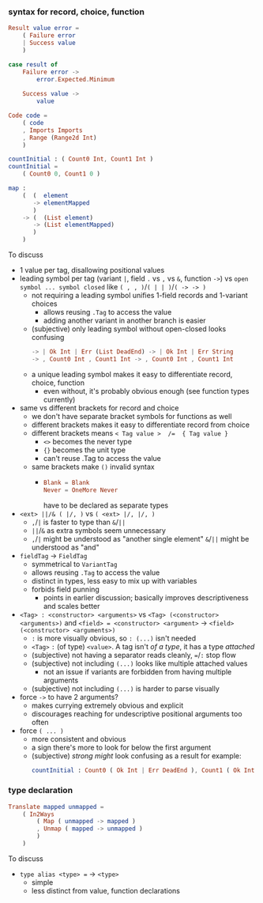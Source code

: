 ### syntax for record, choice, function

```elm
Result value error =
    ( Failure error
    | Success value
    )

case result of
    Failure error ->
        error.Expected.Minimum
    
    Success value ->
        value

Code code =
    ( code
    , Imports Imports
    , Range (Range2d Int)
    )

countInitial : ( Count0 Int, Count1 Int )
countInitial =
    ( Count0 0, Count1 0 )

map :
    (  (  element
       -> elementMapped
       )
    -> (  (List element)
       -> (List elementMapped)
       )
    )
```

To discuss
  - 1 value per tag, disallowing positional values
  - leading symbol per tag (variant `|`, field `.` vs `,` vs `&`, function `->`)
    vs `open symbol ... symbol closed` like `( , , )`/`( | | )`/`( -> -> )`
      - not requiring a leading symbol unifies 1-field records and 1-variant choices
          - allows reusing `.Tag` to access the value
          - adding another variant in another branch is easier
      - (subjective)
        only leading symbol without open-closed looks confusing
        ```elm
        -> | Ok Int | Err (List DeadEnd) -> | Ok Int | Err String
        -> , Count0 Int , Count1 Int -> , Count0 Int , Count1 Int
        ```
      - a unique leading symbol makes it easy to differentiate record, choice, function
          - even without, it's probably obvious enough (see function types currently)
  - same vs different brackets for record and choice
      - we don't have separate bracket symbols for functions as well
      - different brackets makes it easy to differentiate record from choice
      - different brackets means `< Tag value >  /=  { Tag value }`
          - `<>` becomes the never type
          - `{}` becomes the unit type
          - can't reuse .Tag to access the value
      - same brackets make `()` invalid syntax
          - ```elm
            Blank = Blank
            Never = OneMore Never
            ```
            have to be declared as separate types
  - `<ext> ||/& ( |/, )` vs `( <ext> |/, |/, )`
      - `,`/`|` is faster to type than `&`/`||`
      - `||`/`&` as extra symbols seem unnecessary
      - `,`/`|` might be understood as "another single element"
        `&`/`||` might be understood as "and"
  - `fieldTag` → `FieldTag`
      - symmetrical to `VariantTag`
      - allows reusing `.Tag` to access the value
      - distinct in types, less easy to mix up with variables
      - forbids field punning
          - points in earlier discussion;
            basically improves descriptiveness and scales better
  - `<Tag> : <constructor> <arguments>` vs `<Tag> (<constructor> <arguments>)` and
    `<field> = <constructor> <argument>` → `<field> (<constructor> <arguments>)`
      - `:` is more visually obvious, so `: (...)` isn't needed
      - `<Tag>` `:` (of type) `<value>`.
        A tag isn't _of a type_, it has a type _attached_
      - (subjective) not having a separator reads cleanly, `=`/`:` stop flow
      - (subjective) not including `(...)` looks like multiple attached values
          - not an issue if variants are forbidden from having multiple arguments
      - (subjective) not including `(...)` is harder to parse visually
  - force `->` to have 2 arguments?
      - makes currying extremely obvious and explicit
      - discourages reaching for undescriptive positional arguments too often
  - force `( ... )`
      - more consistent and obvious
      - a sign there's more to look for below the first argument
      - (subjective) _strong might_ look confusing as a result for example:
        ```elm
        countInitial : Count0 ( Ok Int | Err DeadEnd ), Count1 ( Ok Int | Err DeadEnd )
        ```

### type declaration

```elm
Translate mapped unmapped =
    ( In2Ways
        ( Map ( unmapped -> mapped )
        , Unmap ( mapped -> unmapped )
        )
    )
```

To discuss
- `type alias <type> =` → `<type>`
    - simple
    - less distinct from value, function declarations
